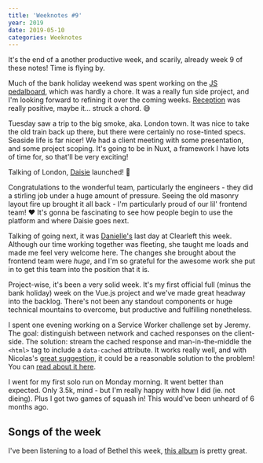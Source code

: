 ```yaml
---
title: 'Weeknotes #9'
year: 2019
date: 2019-05-10
categories: Weeknotes
---
```


It's the end of a another productive week, and scarily, already week 9 of these notes! Time is flying by.

Much of the bank holiday weekend was spent working on the [JS pedalboard](/blog/pedalboard/), which was hardly a chore. It was a really fun side project, and I'm looking forward to refining it over the coming weeks. [Reception](https://twitter.com/trysmudford/status/1125677232746311680) was really positive, maybe it... struck a chord. 😅

Tuesday saw a trip to the big smoke, aka. London town. It was nice to take the old train back up there, but there were certainly no rose-tinted specs. Seaside life is far nicer! We had a client meeting with some presentation, and some project scoping. It's going to be in Nuxt, a framework I have lots of time for, so that'll be very exciting!

Talking of London, [Daisie](https://www.daisie.com/) launched! 🎉

Congratulations to the wonderful team, particularly the engineers - they did a stirling job under a huge amount of pressure. Seeing the old masonry layout fire up brought it all back - I'm particularly proud of our lil' frontend team! ❤️ It's gonna be fascinating to see how people begin to use the platform and where Daisie goes next.

Talking of going next, it was [Danielle's](https://twitter.com/dhuntrods) last day at Clearleft this week. Although our time working together was fleeting, she taught me loads and made me feel very welcome here. The changes she brought about the frontend team were _huge_, and I'm so grateful for the awesome work she put in to get this team into the position that it is.

Project-wise, it's been a very solid week. It's my first official full (minus the bank holiday) week on the Vue.js project and we've made great headway into the backlog. There's not been any standout components or huge technical mountains to overcome, but productive and fulfilling nonetheless.

I spent one evening working on a Service Worker challenge set by Jeremy. The goal: distinguish between network and cached responses on the client-side. The solution: stream the cached response and man-in-the-middle the `<html>` tag to include a `data-cached` attribute. It works really well, and with Nicolas's [great suggestion](https://twitter.com/nhoizey/status/1126443620972634113), it could be a reasonable solution to the problem! You can [read about it here](/blog/distinguishing-service-worker-html-requests/).

I went for my first solo run on Monday morning. It went better than expected. Only 3.5k, mind - but I'm really happy with how I did (ie. not dieing). Plus I got two games of squash in! This would've been unheard of 6 months ago.

## Songs of the week

I've been listening to a load of Bethel this week, [this album](https://open.spotify.com/album/6EsmModhcfmKIeCeNQjeDY?si=UspBI7LpSByojYHdLiFpyg) is pretty great.
